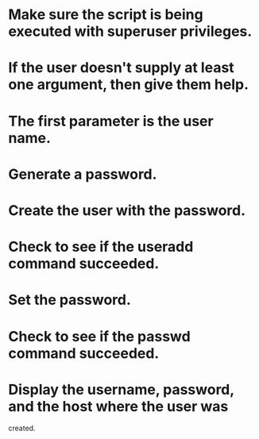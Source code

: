 # Make sure the script is being executed with superuser privileges.
# If the user doesn't supply at least one argument, then give them help.
# The first parameter is the user name.
# Generate a password.
# Create the user with the password.
# Check to see if the useradd command succeeded.
# Set the password.
# Check to see if the passwd command succeeded.
# Display the username, password, and the host where the user was
created.

